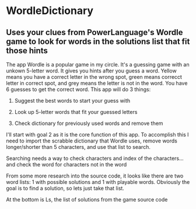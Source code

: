 # WordleDictionary
## Uses your clues from PowerLanguage's Wordle game to look for words in the solutions list that fit those hints

 The app Wordle is a popular game in my circle. It's a guessing game with an unkown 5-letter word. It gives you hints after you guess a word. Yellow means you have a correct letter in the wrong spot, green means correcct letter in correct spot, and grey means the letter is not in the word. You have 6 guesses to get the correct word. This app will do 3 things:

 1) Suggest the best words to start your guess with

 2) Look up 5-letter words that fit your guessed letters

 3) Check dictionary for previously used words and remove them

 I'll start with goal 2 as it is the core function of this app. To accomplish this I need to import the scrabble dictionary that Wordle uses, remove words longer/shorter than 5 characters, and use that list to search.

 Searching needs a way to check characters and index of the characters... and check the word for characters not in the word

 From some more research into the source code, it looks like there are two word lists: 1 with possible solutions and 1 with playable words. Obviously the goal is to find a solution, so lets just take that list.

 At the bottom is Ls, the list of solutions from the game source code
